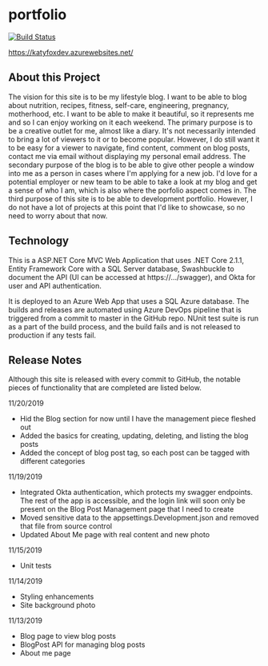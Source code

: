 # portfolio
[![Build Status](https://dev.azure.com/katysorourke/katy-devops-project/_apis/build/status/katyfoxdev%20-%20CI?branchName=master)](https://dev.azure.com/katysorourke/katy-devops-project/_build/latest?definitionId=11&branchName=master)

https://katyfoxdev.azurewebsites.net/

## About this Project
The vision for this site is to be my lifestyle blog. I want to be able to blog about nutrition, recipes, fitness, self-care, engineering, pregnancy, motherhood, etc. I want to be able to make it beautiful, so it represents me and so I can enjoy working on it each weekend. The primary purpose is to be a creative outlet for me, almost like a diary. It's not necessarily intended to bring a lot of viewers to it or to become popular. However, I do still want it to be easy for a viewer to navigate, find content, comment on blog posts, contact me via email without displaying my personal email address. The secondary purpose of the blog is to be able to give other people a window into me as a person in cases where I'm applying for a new job. I'd love for a potential employer or new team to be able to take a look at my blog and get a sense of who I am, which is also where the porfolio aspect comes in. The third purpose of this site is to be able to development portfolio. However, I do not have a lot of projects at this point that I'd like to showcase, so no need to worry about that now. 

## Technology 
This is a ASP.NET Core MVC Web Application that uses .NET Core 2.1.1, 
Entity Framework Core with a SQL Server database,
Swashbuckle to document the API (UI can be accessed at https://.../swagger),
and Okta for user and API authentication. 


It is deployed to an Azure Web App that uses a SQL Azure database. 
The builds and releases are automated using Azure DevOps pipeline that is 
triggered from a commit to master in the GitHub repo. NUnit test suite is run as a
part of the build process, and the build fails and is not released to production
if any tests fail. 

## Release Notes
Although this site is released with every commit to GitHub, the notable
pieces of functionality that are completed are listed below.

11/20/2019
- Hid the Blog section for now until I have the management piece fleshed out
- Added the basics for creating, updating, deleting, and listing the blog posts 
- Added the concept of blog post tag, so each post can be tagged with different categories 

11/19/2019
- Integrated Okta authentication, which protects my swagger endpoints. The rest of the app is accessible, and the login link will soon only be present on the Blog Post Management page that I need to create
- Moved sensitive data to the appsettings.Development.json and removed that file from source control 
- Updated About Me page with real content and new photo 

11/15/2019
- Unit tests 

11/14/2019
- Styling enhancements
- Site background photo 

11/13/2019
- Blog page to view blog posts
- BlogPost API for managing blog posts
- About me page
